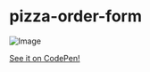# pizza-order-form

![Image](https://i.imgur.com/NjkEXlS.png "image")

[See it on CodePen!](https://s.codepen.io/KatSaldivar/debug/jLzGwO/bZMQWyaXPGvA)
